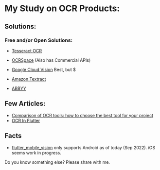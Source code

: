# My Study on OCR Products:

## Solutions:
### Free and/or Open Solutions:
* [Tesseract OCR](https://tesseract-ocr.github.io)
* [OCRSpace](http://ocr.space) (Also has Commercial APIs)


* [Google Cloud Vision](https://cloud.google.com/vision) Best, but $
* [Amazon Textract](https://aws.amazon.com/textract/)
* [ABBYY](https://www.abbyy.com/cloud-ocr-sdk/)


## Few Articles:
* [Comparison of OCR tools: how to choose the best tool for your project](https://medium.com/dida-machine-learning/comparison-of-ocr-tools-how-to-choose-the-best-tool-for-your-project-bd21fb9dce6b)
* [OCR In Flutter](https://medium.flutterdevs.com/ocr-in-flutter-5144ed361239)

## Facts
* [flutter_mobile_vision](https://pub.dev/packages/flutter_mobile_vision) only supports Android as of today (Sep 2022). iOS seems work in progress.



Do you know something else?  Please share with me.


